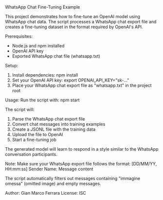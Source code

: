 WhatsApp Chat Fine-Tuning Example

This project demonstrates how to fine-tune an OpenAI model using WhatsApp chat data. The script processes a WhatsApp chat export file and creates a fine-tuning dataset in the format required by OpenAI's API.

Prerequisites:
- Node.js and npm installed
- OpenAI API key
- Exported WhatsApp chat file (whatsapp.txt)

Setup:
1. Install dependencies: npm install
2. Set your OpenAI API key: export OPENAI_API_KEY="sk-..."
3. Place your WhatsApp chat export file as "whatsapp.txt" in the project root

Usage:
Run the script with: npm start

The script will:
1. Parse the WhatsApp chat export file
2. Convert chat messages into training examples
3. Create a JSONL file with the training data
4. Upload the file to OpenAI
5. Start a fine-tuning job

The generated model will learn to respond in a style similar to the WhatsApp conversation participants.

Note: Make sure your WhatsApp export file follows the format:
[DD/MM/YY, HH:mm:ss] Sender Name: Message content

The script automatically filters out messages containing "immagine omessa" (omitted image) and empty messages.

Author: Gian Marco Ferrara
License: ISC